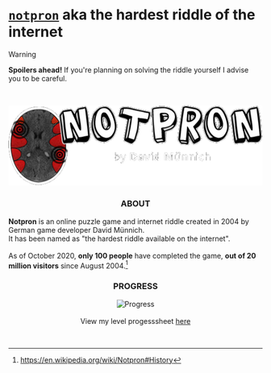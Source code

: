 # [`notpron`](https://notpron.com/notpron/) aka the hardest riddle of the internet

> [!WARNING]
> **Spoilers ahead!** If you're planning on solving the riddle yourself I advise you to be careful.
<br>

<div align="center">

![logo](assets/notpron_logo.png)
  
### ABOUT

</div>

**Notpron** is an online puzzle game and internet riddle created in 2004 by German game developer David Münnich.<br> 
It has been named as "the hardest riddle available on the internet". <br>
<br>
As of October 2020, **only 100 people** have completed the game, **out of 20 million visitors** since August 2004.[^src1]

<!-- Progressbar -->
<div align="center">

### PROGRESS

![Progress](https://progress-bar.xyz/14/?style=minimal-matte&width=875&progress_color=3aa3ff)
<br>
<br>
View my level progesssheet [here](https://docs.google.com/spreadsheets/d/17xqEx-dCnFAxLlibAF48caXfEq-X7fRX_ucbvxFb8D0/edit?usp=sharing)

<br>

</div>

<!-- Sources -->
[^src1]: https://en.wikipedia.org/wiki/Notpron#History
